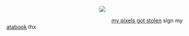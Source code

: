 <p align="center"> 
 <img src="https://files.catbox.moe/rpc1l0.jpg"/>
</p>

 ‌ ‌‌ ‌‌ ‌ ‌ ‌ ‌‌ ‌ ‌ ‌‌ ‌‌ ‌ ‌ ‌‌ ‌‌ ‌ ‌ ‌ ‌‌ ‌ ‌‌ ‌‌ ‌‌ ‌ ‌ ‌‌ ‌‌ ‌  ‌  ‌ ‌‌ ‌‌ ‌ ‌ ‌ ‌‌ ‌ ‌ ‌‌ ‌‌ ‌ ‌ ‌‌ ‌‌ ‌ ‌ ‌ ‌‌ ‌ ‌‌ ‌‌ ‌‌ ‌ ‌ ‌‌ ‌‌ ‌ ‌ ‌  ‌‌ ‌‌ ‌ ‌ ‌‌‌‌ ‌ ‌ ‌‌ ‌‌ ‌ ‌ ‌ ‌‌‌‌ ‌‌‌‌ ‌‌‌‌ ‌‌‌‌ ‌‌ ‌ ‌‌  ‌ ‌ ‌ ‌‌‌‌ ‌ ‌‌[my pixels got stolen](https://www.pinterest.com/pin/1149614242385943233/) sign my [atabook](https://wanderer.atabook.org) thx
